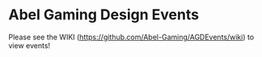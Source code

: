 # Abel Gaming Design Events
Please see the WIKI (https://github.com/Abel-Gaming/AGDEvents/wiki) to view events!
